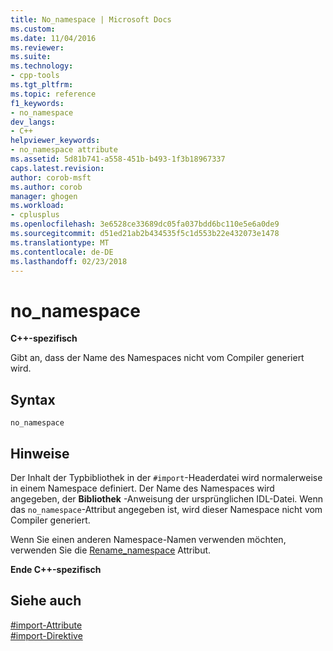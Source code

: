 ```yaml
---
title: No_namespace | Microsoft Docs
ms.custom: 
ms.date: 11/04/2016
ms.reviewer: 
ms.suite: 
ms.technology:
- cpp-tools
ms.tgt_pltfrm: 
ms.topic: reference
f1_keywords:
- no_namespace
dev_langs:
- C++
helpviewer_keywords:
- no_namespace attribute
ms.assetid: 5d81b741-a558-451b-b493-1f3b18967337
caps.latest.revision: 
author: corob-msft
ms.author: corob
manager: ghogen
ms.workload:
- cplusplus
ms.openlocfilehash: 3e6528ce33689dc05fa037bdd6bc110e5e6a0de9
ms.sourcegitcommit: d51ed21ab2b434535f5c1d553b22e432073e1478
ms.translationtype: MT
ms.contentlocale: de-DE
ms.lasthandoff: 02/23/2018
---
```

# <a name="nonamespace"></a>no_namespace
**C++-spezifisch**  
  
 Gibt an, dass der Name des Namespaces nicht vom Compiler generiert wird.  
  
## <a name="syntax"></a>Syntax  
  
```  
no_namespace  
```  
  
## <a name="remarks"></a>Hinweise  
 Der Inhalt der Typbibliothek in der `#import`-Headerdatei wird normalerweise in einem Namespace definiert. Der Name des Namespaces wird angegeben, der **Bibliothek** -Anweisung der ursprünglichen IDL-Datei. Wenn das `no_namespace`-Attribut angegeben ist, wird dieser Namespace nicht vom Compiler generiert.  
  
 Wenn Sie einen anderen Namespace-Namen verwenden möchten, verwenden Sie die [Rename_namespace](../preprocessor/rename-namespace.md) Attribut.  
  
 **Ende C++-spezifisch**  
  
## <a name="see-also"></a>Siehe auch  
 [#import-Attribute](../preprocessor/hash-import-attributes-cpp.md)   
 [#import-Direktive](../preprocessor/hash-import-directive-cpp.md)